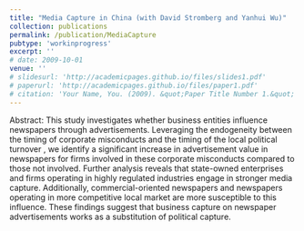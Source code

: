 ```yaml
---
title: "Media Capture in China (with David Stromberg and Yanhui Wu)"
collection: publications
permalink: /publication/MediaCapture
pubtype: 'workinprogress'
excerpt: ''
# date: 2009-10-01
venue: ''
# slidesurl: 'http://academicpages.github.io/files/slides1.pdf'
# paperurl: 'http://academicpages.github.io/files/paper1.pdf'
# citation: 'Your Name, You. (2009). &quot;Paper Title Number 1.&quot; <i>Journal 1</i>. 1(1).'
---
```


Abstract: This study investigates whether business entities influence newspapers through advertisements. Leveraging the endogeneity between the timing of corporate misconducts and the timing of the local political turnover , we identify a significant increase in advertisement value in newspapers for firms involved in these corporate misconducts compared to those not involved. Further analysis reveals that state-owned enterprises and firms operating in highly regulated industries engage in stronger media capture. Additionally, commercial-oriented newspapers and newspapers operating in more competitive local market are more susceptible to this influence. These findings suggest that business capture on newspaper advertisements works as a substitution of political capture.
